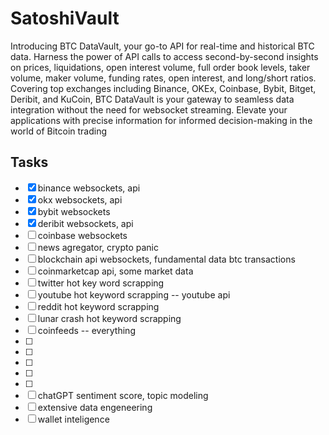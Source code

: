 # SatoshiVault
Introducing BTC DataVault, your go-to API for real-time and historical BTC data. Harness the power of API calls to access second-by-second insights on prices, liquidations, open interest volume, full order book levels, taker volume, maker volume, funding rates, open interest, and long/short ratios. Covering top exchanges including Binance, OKEx, Coinbase, Bybit, Bitget, Deribit, and KuCoin, BTC DataVault is your gateway to seamless data integration without the need for websocket streaming. Elevate your applications with precise information for informed decision-making in the world of Bitcoin trading 

## Tasks

- [x] binance websockets, api
- [x] okx  websockets, api
- [x] bybit websockets 
- [x] deribit websockets, api 
- [ ] coinbase websockets 
- [ ] news agregator, crypto panic
- [ ] blockchain api websockets, fundamental data btc transactions
- [ ] coinmarketcap api, some market data
- [ ] twitter hot key word scrapping
- [ ] youtube hot keyword scrapping -- youtube api
- [ ] reddit hot keyword scrapping
- [ ] lunar crash hot keyword scrapping
- [ ] coinfeeds -- everything
- [ ] 
- [ ] 
- [ ] 
- [ ] 
- [ ] 
- [ ] chatGPT sentiment score, topic modeling
- [ ] extensive data engeneering
- [ ] wallet inteligence